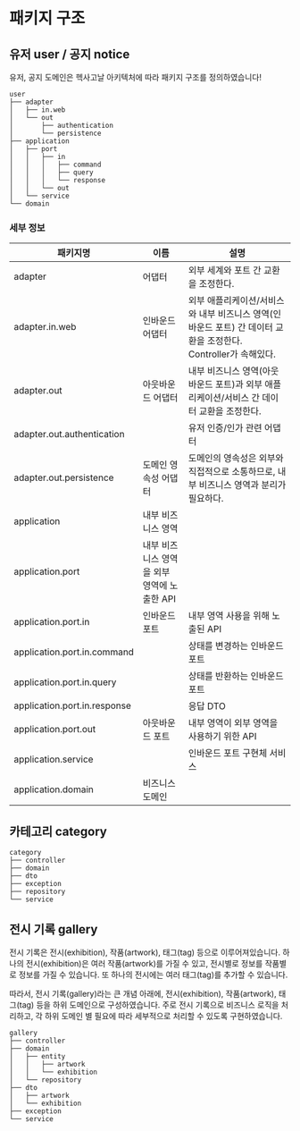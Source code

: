 # 패키지 구조

## 유저 user / 공지 notice

유저, 공지 도메인은 헥사고날 아키텍처에 따라 패키지 구조를 정의하였습니다!

```
user
├── adapter
│   ├── in.web
│   └── out
│       ├── authentication
│       └── persistence
├── application
│   ├── port
│   │   ├── in
│   │   │   ├── command
│   │   │   ├── query
│   │   │   └── response
│   │   └── out
│   └── service
└── domain
```

### 세부 정보

| **패키지명**                     | **이름**                     | **설명**                                                               |
|------------------------------|----------------------------|----------------------------------------------------------------------|
| adapter                      | 어댑터                        | 외부 세계와 포트 간 교환을 조정한다.                                                |
| adapter.in.web               | 인바운드 어댑터                   | 외부 애플리케이션/서비스와 내부 비즈니스 영역(인바운드 포트) 간 데이터 교환을 조정한다. Controller가 속해있다. |
| adapter.out                  | 아웃바운드 어댑터                  | 내부 비즈니스 영역(아웃바운드 포트)과 외부 애플리케이션/서비스 간 데이터 교환을 조정한다.                  |
| adapter.out.authentication   |                            | 유저 인증/인가 관련 어댑터                                                      |
| adapter.out.persistence      | 도메인 영속성 어댑터                | 도메인의 영속성은 외부와 직접적으로 소통하므로, 내부 비즈니스 영역과 분리가 필요하다.                     |
| application                  | 내부 비즈니스 영역                 |                                                                      |
| application.port             | 내부 비즈니스 영역을 외부 영역에 노출한 API |                                                                      |
| application.port.in          | 인바운드 포트                    | 내부 영역 사용을 위해 노출된 API                                                 |
| application.port.in.command  |                            | 상태를 변경하는 인바운드 포트                                                     |
| application.port.in.query    |                            | 상태를 반환하는 인바운드 포트                                                     |
| application.port.in.response |                            | 응답 DTO                                                               |
| application.port.out         | 아웃바운드 포트                   | 내부 영역이 외부 영역을 사용하기 위한 API                                            |
| application.service          |                            | 인바운드 포트 구현체 서비스                                                      |
| application.domain           | 비즈니스 도메인                   |                                                                      |

## 카테고리 category

```
category
├── controller
├── domain
├── dto
├── exception
├── repository
└── service
```

## 전시 기록 gallery

전시 기록은 전시(exhibition), 작품(artwork), 태그(tag) 등으로 이루어져있습니다.
하나의 전시(exhibition)은 여러 작품(artwork)를 가질 수 있고, 전시별로 정보를 작품별로 정보를 가질 수 있습니다. 또 하나의 전시에는 여러 태그(tag)를 추가할 수 있습니다.

따라서, 전시 기록(gallery)라는 큰 개념 아래에, 전시(exhibition), 작품(artwork), 태그(tag) 등을 하위 도메인으로 구성하였습니다.
주로 전시 기록으로 비즈니스 로직을 처리하고, 각 하위 도메인 별 필요에 따라 세부적으로 처리할 수 있도록 구현하였습니다.

```
gallery
├── controller
├── domain
│   ├── entity
│   │   ├── artwork
│   │   └── exhibition
│   └── repository
├── dto
│   ├── artwork
│   └── exhibition
├── exception
└── service
```